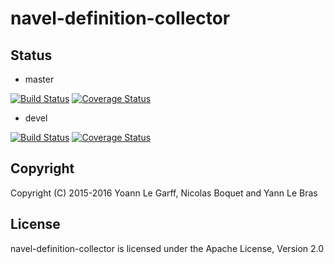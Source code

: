 navel-definition-collector
==========================

Status
------

- master

[![Build Status](https://travis-ci.org/Navel-IT/navel-definition-collector.svg?branch=master)](https://travis-ci.org/Navel-IT/navel-definition-collector?branch=master)
[![Coverage Status](https://coveralls.io/repos/github/Navel-IT/navel-definition-collector/badge.svg?branch=master)](https://coveralls.io/github/Navel-IT/navel-definition-collector?branch=master)

- devel

[![Build Status](https://travis-ci.org/Navel-IT/navel-definition-collector.svg?branch=devel)](https://travis-ci.org/Navel-IT/navel-definition-collector?branch=devel)
[![Coverage Status](https://coveralls.io/repos/github/Navel-IT/navel-definition-collector/badge.svg?branch=devel)](https://coveralls.io/github/Navel-IT/navel-definition-collector?branch=devel)

Copyright
---------

Copyright (C) 2015-2016 Yoann Le Garff, Nicolas Boquet and Yann Le Bras

License
-------

navel-definition-collector is licensed under the Apache License, Version 2.0
